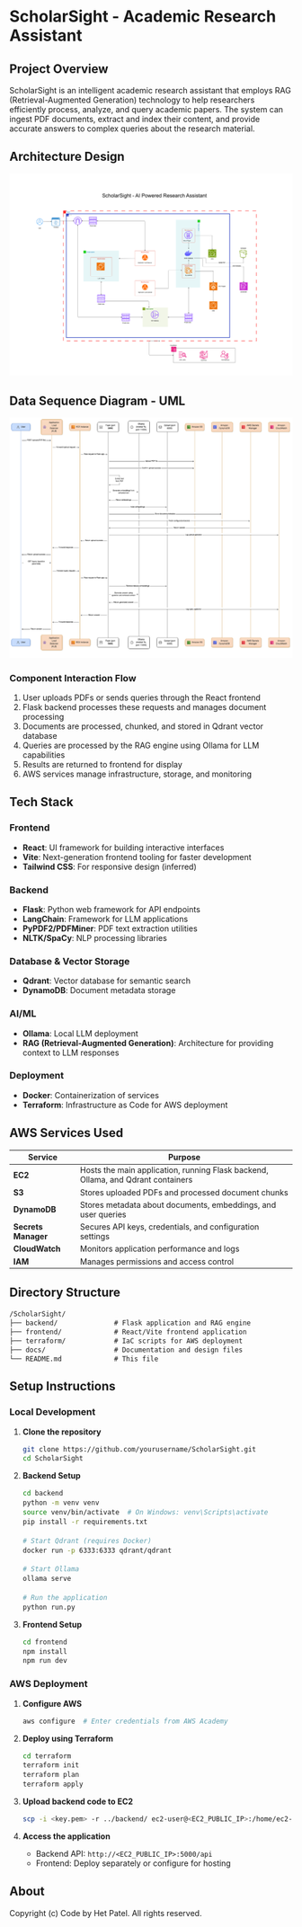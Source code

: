 # ScholarSight - Academic Research Assistant

## Project Overview

ScholarSight is an intelligent academic research assistant that employs RAG (Retrieval-Augmented Generation) technology to help researchers efficiently process, analyze, and query academic papers. The system can ingest PDF documents, extract and index their content, and provide accurate answers to complex queries about the research material.

## Architecture Design

![Architecture Design](./documentation/Final%20Architecture.png)

## Data Sequence Diagram - UML

![Data Sequence Diagram](./documentation/UML%20DIAGRAM.png)

### Component Interaction Flow

1. User uploads PDFs or sends queries through the React frontend
2. Flask backend processes these requests and manages document processing
3. Documents are processed, chunked, and stored in Qdrant vector database
4. Queries are processed by the RAG engine using Ollama for LLM capabilities
5. Results are returned to frontend for display
6. AWS services manage infrastructure, storage, and monitoring

## Tech Stack

### Frontend

- **React**: UI framework for building interactive interfaces
- **Vite**: Next-generation frontend tooling for faster development
- **Tailwind CSS**: For responsive design (inferred)

### Backend

- **Flask**: Python web framework for API endpoints
- **LangChain**: Framework for LLM applications
- **PyPDF2/PDFMiner**: PDF text extraction utilities
- **NLTK/SpaCy**: NLP processing libraries

### Database & Vector Storage

- **Qdrant**: Vector database for semantic search
- **DynamoDB**: Document metadata storage

### AI/ML

- **Ollama**: Local LLM deployment
- **RAG (Retrieval-Augmented Generation)**: Architecture for providing context to LLM responses

### Deployment

- **Docker**: Containerization of services
- **Terraform**: Infrastructure as Code for AWS deployment

## AWS Services Used

| Service             | Purpose                                                                          |
| ------------------- | -------------------------------------------------------------------------------- |
| **EC2**             | Hosts the main application, running Flask backend, Ollama, and Qdrant containers |
| **S3**              | Stores uploaded PDFs and processed document chunks                               |
| **DynamoDB**        | Stores metadata about documents, embeddings, and user queries                    |
| **Secrets Manager** | Secures API keys, credentials, and configuration settings                        |
| **CloudWatch**      | Monitors application performance and logs                                        |
| **IAM**             | Manages permissions and access control                                           |

## Directory Structure

```
/ScholarSight/
├── backend/              # Flask application and RAG engine
├── frontend/             # React/Vite frontend application
├── terraform/            # IaC scripts for AWS deployment
├── docs/                 # Documentation and design files
└── README.md             # This file
```

## Setup Instructions

### Local Development

1. **Clone the repository**

   ```bash
   git clone https://github.com/yourusername/ScholarSight.git
   cd ScholarSight
   ```

2. **Backend Setup**

   ```bash
   cd backend
   python -m venv venv
   source venv/bin/activate  # On Windows: venv\Scripts\activate
   pip install -r requirements.txt

   # Start Qdrant (requires Docker)
   docker run -p 6333:6333 qdrant/qdrant

   # Start Ollama
   ollama serve

   # Run the application
   python run.py
   ```

3. **Frontend Setup**
   ```bash
   cd frontend
   npm install
   npm run dev
   ```

### AWS Deployment

1. **Configure AWS**

   ```bash
   aws configure  # Enter credentials from AWS Academy
   ```

2. **Deploy using Terraform**

   ```bash
   cd terraform
   terraform init
   terraform plan
   terraform apply
   ```

3. **Upload backend code to EC2**

   ```bash
   scp -i <key.pem> -r ../backend/ ec2-user@<EC2_PUBLIC_IP>:/home/ec2-user/
   ```

4. **Access the application**
   - Backend API: `http://<EC2_PUBLIC_IP>:5000/api`
   - Frontend: Deploy separately or configure for hosting

## About

Copyright (c) Code by Het Patel. All rights reserved.
